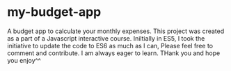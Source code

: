 # my-budget-app
A budget app to calculate your monthly expenses.
This project was created as a part of a Javascript interactive course.
Iniltially in ES5, I took the initiative to update the code to ES6 as much as I can,
Please feel free to comment and contribute.
I am always eager to learn.
THank you and hope you enjoy^^
